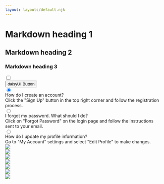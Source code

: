 ```yaml
---
layout: layouts/default.njk
---
```


# Markdown heading 1

## Markdown heading 2

### Markdown heading 3
<input type="checkbox" value="synthwave" class="toggle theme-controller" />
<div class="not-prose">
  <button class="btn">daisyUI Button</button>
</div>

<div class="collapse bg-base-100 border border-base-300">
  <input type="radio" name="my-accordion-1" checked="checked" />
  <div class="collapse-title font-semibold">How do I create an account?</div>
  <div class="collapse-content text-sm">Click the "Sign Up" button in the top right corner and follow the registration process.</div>
</div>
<div class="collapse bg-base-100 border border-base-300">
  <input type="radio" name="my-accordion-1" />
  <div class="collapse-title font-semibold">I forgot my password. What should I do?</div>
  <div class="collapse-content text-sm">Click on "Forgot Password" on the login page and follow the instructions sent to your email.</div>
</div>
<div class="collapse bg-base-100 border border-base-300">
  <input type="radio" name="my-accordion-1" />
  <div class="collapse-title font-semibold">How do I update my profile information?</div>
  <div class="collapse-content text-sm">Go to "My Account" settings and select "Edit Profile" to make changes.</div>
</div>

<div class="carousel carousel-center bg-neutral rounded-box max-w-md space-x-4 p-4">
  <div class="carousel-item">
    <img
      src="https://img.daisyui.com/images/stock/photo-1559703248-dcaaec9fab78.webp"
      class="rounded-box" />
  </div>
  <div class="carousel-item">
    <img
      src="https://img.daisyui.com/images/stock/photo-1565098772267-60af42b81ef2.webp"
      class="rounded-box" />
  </div>
  <div class="carousel-item">
    <img
      src="https://img.daisyui.com/images/stock/photo-1572635148818-ef6fd45eb394.webp"
      class="rounded-box" />
  </div>
  <div class="carousel-item">
    <img
      src="https://img.daisyui.com/images/stock/photo-1494253109108-2e30c049369b.webp"
      class="rounded-box" />
  </div>
  <div class="carousel-item">
    <img
      src="https://img.daisyui.com/images/stock/photo-1550258987-190a2d41a8ba.webp"
      class="rounded-box" />
  </div>
  <div class="carousel-item">
    <img
      src="https://img.daisyui.com/images/stock/photo-1559181567-c3190ca9959b.webp"
      class="rounded-box" />
  </div>
  <div class="carousel-item">
    <img
      src="https://img.daisyui.com/images/stock/photo-1601004890684-d8cbf643f5f2.webp"
      class="rounded-box" />
  </div>
</div>